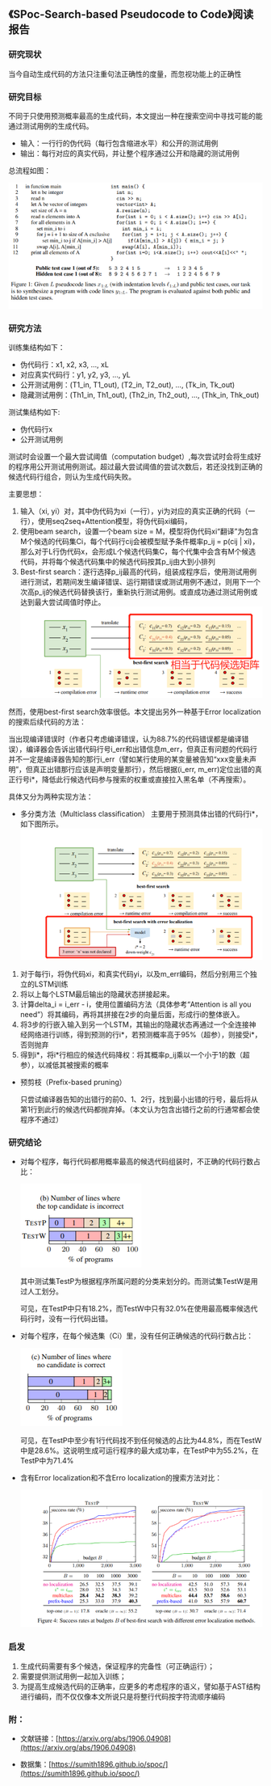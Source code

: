 ## 《SPoc-Search-based Pseudocode to Code》阅读报告

### 研究现状

当今自动生成代码的方法只注重句法正确性的度量，而忽视功能上的正确性


### 研究目标

不同于只使用预测概率最高的生成代码，本文提出一种在搜索空间中寻找可能的能通过测试用例的生成代码。

* 输入：一行行的伪代码（每行包含缩进水平）和公开的测试用例
* 输出：每行对应的真实代码，并让整个程序通过公开和隐藏的测试用例

总流程如图：

![./images/4/微信图片_20220109151927.png](./images/4/微信图片_20220109151927.png)


### 研究方法

训练集结构如下：
* 伪代码行：x1, x2, x3, ..., xL
* 对应真实代码行：y1, y2, y3, ..., yL
* 公开测试用例：(T1_in, T1_out), (T2_in, T2_out), ..., (Tk_in, Tk_out)
* 隐藏测试用例：(Th1_in, Th1_out), (Th2_in, Th2_out), ..., (Thk_in, Thk_out)

测试集结构如下:

* 伪代码行x
* 公开测试用例

测试时会设置一个最大尝试阈值（computation budget）,每次尝试时会将生成好的程序用公开测试用例测试。超过最大尝试阈值的尝试次数后，若还没找到正确的候选代码行组合，则认为生成代码失败。


主要思想：

1. 输入（xi, yi）对，其中伪代码为xi（一行），yi为对应的真实正确的代码（一行），使用seq2seq+Attention模型，将伪代码xi编码，
2. 使用beam search，设置一个beam size = M，模型将伪代码xi“翻译”为包含M个候选的代码集Ci，每个代码行cij会被模型赋予条件概率p_ij = p(cij | xi)，那么对于L行伪代码x，会形成L个候选代码集C，每个代集中会含有M个候选代码，并将每个候选代码集中的候选代码按其p_ij由大到小排列
3. Best-first search：逐行选择p_ij最高的代码，组装成程序后，使用测试用例进行测试，若期间发生编译错误、运行期错误或测试用例不通过，则用下一个次高p_ij的候选代码替换该行，重新执行测试用例。或直成功通过测试用例或达到最大尝试阈值时停止。
![./images/4/微信图片_20220109154550.png](./images/4/微信图片_20220109154550.png)

然而，使用best-first search效率很低。本文提出另外一种基于Error localization的搜索后续代码的方法：

当出现编译错误时（作者只考虑编译错误，认为88.7%的代码错误都是编译错误），编译器会告诉出错代码行号i_err和出错信息m_err，但真正有问题的代码行并不一定是编译器告知的那行i_err（譬如某行使用的某变量被告知“xxx变量未声明”，但真正出错那行应该是声明变量那行），然后根据(i_err, m_err)定位出错的真正行号i*，降低此行候选代码参与搜索的权重或直接拉入黑名单（不再搜索）。

具体又分为两种实现方法：

* 多分类方法（Multiclass classification）
主要用于预测具体出错的代码行i*，如下图所示。
![./images/4/微信图片_20220109223141.png](./images/4/微信图片_20220109223141.png)


1. 对于每行i，将伪代码xi，和真实代码yi，以及m_err编码，然后分别用三个独立的LSTM训练
2. 将以上每个LSTM最后输出的隐藏状态拼接起来。
3. 计算delta_i = i_err - i，使用位置编码方法（具体参考“Attention is all you need”）将其编码，再将其拼接在2步的向量后面，形成行i的整体嵌入。
4. 将3步的行嵌入输入到另一个LSTM，其输出的隐藏状态再通过一个全连接神经网络进行训练，得到预测的行i*，若预测概率高于95%（超参），则接受i*，否则抛弃
5. 得到i*，将i*行相应的候选代码降权：将其概率p_ij乘以一个小于1的数（超参），以减低其被搜索的概率



* 预剪枝（Prefix-based pruning）

    只尝试编译器告知的出错行的前0、1、2行，找到最小出错的行号，最后将从第1行到此行的候选代码都抛弃掉。（本文认为包含出错行之前的行通常都会使程序不通过）


### 研究结论

* 对每个程序，每行代码都用概率最高的候选代码组装时，不正确的代码行数占比：

    ![./images/4/微信图片_20220109223711.png](./images/4/微信图片_20220109223711.png)

    其中测试集TestP为根据程序所属问题的分类来划分的。而测试集TestW是用过人工划分。

    可见，在TestP中只有18.2%，而TestW中只有32.0%在使用最高概率候选代码行时，没有一行代码出错。

* 对每个程序，在每个候选集（Ci）里，没有任何正确候选的代码行数占比：

    ![./images/4/微信图片_20220109224733.png](./images/4/微信图片_20220109224733.png)

    可见，在TestP中至少有1行代码找不到任何候选的占比为44.8%，而在TestW中是28.6%。这说明生成可运行程序的最大成功率，在TestP中为55.2%，在TestP中为71.4%

* 含有Error localization和不含Erro localization的搜索方法对比：

    ![./images/4/微信图片_20220109225150.png](./images/4/微信图片_20220109225150.png)


### 启发

1. 生成代码需要有多个候选，保证程序的完备性（可正确运行）；
2. 需要提供测试用例一起加入训练；
3. 为提高生成候选代码的正确率，应更多的考虑程序的语义，譬如基于AST结构进行编码，而不仅仅像本文所说只是将整行代码按字符流顺序编码

### 附：

* 文献链接：[https://arxiv.org/abs/1906.04908](https://arxiv.org/abs/1906.04908)

* 数据集：[https://sumith1896.github.io/spoc/](https://sumith1896.github.io/spoc/)